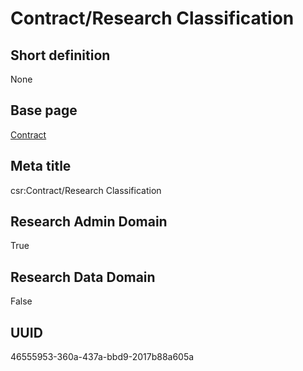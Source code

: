 # Contract/Research Classification
## Short definition
None
## Base page
[Contract](../Objects/Contract.md)
## Meta title
csr:Contract/Research Classification
## Research Admin Domain
True
## Research Data Domain
False
## UUID
46555953-360a-437a-bbd9-2017b88a605a
